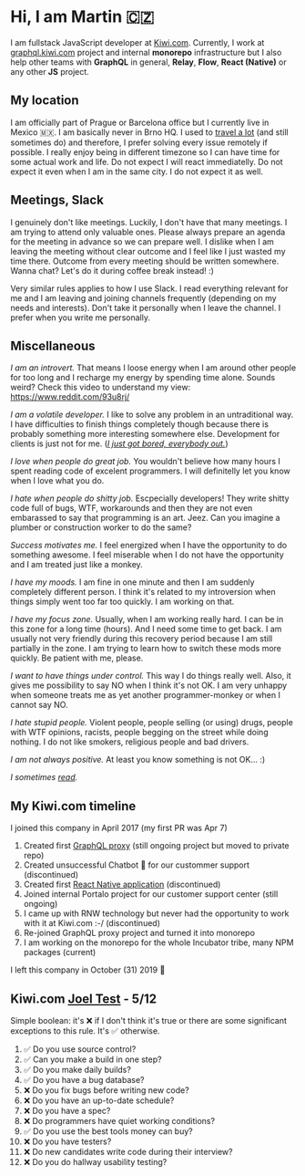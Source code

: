 # Hi, I am Martin 🇨🇿

I am fullstack JavaScript developer at [Kiwi.com](https://www.kiwi.com/en/). Currently, I work at [graphql.kiwi.com](https://graphql.kiwi.com/) project and internal **monorepo** infrastructure but I also help other teams with **GraphQL** in general, **Relay**, **Flow**, **React (Native)** or any other **JS** project.

## My location

I am officially part of Prague or Barcelona office but I currently live in Mexico 🇲🇽. I am basically never in Brno HQ. I used to [travel a lot](https://nomadlist.com/@mrtnzlml) (and still sometimes do) and therefore, I prefer solving every issue remotely if possible. I really enjoy being in different timezone so I can have time for some actual work and life. Do not expect I will react immediatelly. Do not expect it even when I am in the same city. I do not expect it as well.

## Meetings, Slack

I genuinely don't like meetings. Luckily, I don't have that many meetings. I am trying to attend only valuable ones. Please always prepare an agenda for the meeting in advance so we can prepare well. I dislike when I am leaving the meeting without clear outcome and I feel like I just wasted my time there. Outcome from every meeting should be written somewhere. Wanna chat? Let's do it during coffee break instead! :)

Very similar rules applies to how I use Slack. I read everything relevant for me and I am leaving and joining channels frequently (depending on my needs and interests). Don't take it personally when I leave the channel. I prefer when you write me personally.

## Miscellaneous

_I am an introvert._ That means I loose energy when I am around other people for too long and I recharge my energy by spending time alone. Sounds weird? Check this video to understand my view: https://www.reddit.com/93u8rj/

_I am a volatile developer._ I like to solve any problem in an untraditional way. I have difficulties to finish things completely though because there is probably something more interesting somewhere else. Development for clients is just not for me. ([_I just got bored, everybody out._](https://youtu.be/cPEnRb6aaS4))

_I love when people do great job._ You wouldn't believe how many hours I spent reading code of excelent programmers. I will definitelly let you know when I love what you do.

_I hate when people do shitty job._ Escpecially developers! They write shitty code full of bugs, WTF, workarounds and then they are not even embarassed to say that programming is an art. Jeez. Can you imagine a plumber or construction worker to do the same?

_Success motivates me._ I feel energized when I have the opportunity to do something awesome. I feel miserable when I do not have the opportunity and I am treated just like a monkey.

_I have my moods._ I am fine in one minute and then I am suddenly completely different person. I think it's related to my introversion when things simply went too far too quickly. I am working on that.

_I have my focus zone._ Usually, when I am working really hard. I can be in this zone for a long time (hours). And I need some time to get back. I am usually not very friendly during this recovery period because I am still partially in the zone. I am trying to learn how to switch these mods more quickly. Be patient with me, please.

_I want to have things under control._ This way I do things really well. Also, it gives me possibility to say NO when I think it's not OK. I am very unhappy when someone treats me as yet another programmer-monkey or when I cannot say NO.

_I hate stupid people._ Violent people, people selling (or using) drugs, people with WTF opinions, racists, people begging on the street while doing nothing. I do not like smokers, religious people and bad drivers.

_I am not always positive._ At least you know something is not OK... :)

_I sometimes [read](https://www.goodreads.com/review/list/84536346)._

## My Kiwi.com timeline

I joined this company in April 2017 (my first PR was Apr 7)

1. Created first [GraphQL proxy](https://github.com/kiwicom/graphql) (still ongoing project but moved to private repo)
2. Created unsuccessful Chatbot :robot: for our custommer support (discontinued)
3. Created first [React Native application](https://github.com/kiwicom/mobile) (discontinued)
4. Joined internal Portalo project for our customer support center (still ongoing)
5. I came up with RNW technology but never had the opportunity to work with it at Kiwi.com :-/ (discontinued)
6. Re-joined GraphQL proxy project and turned it into monorepo
7. I am working on the monorepo for the whole Incubator tribe, many NPM packages (current)

I left this company in October (31) 2019 :wave:

## Kiwi.com [Joel Test](https://www.joelonsoftware.com/2000/08/09/the-joel-test-12-steps-to-better-code/) - 5/12

Simple boolean: it's ❌ if I don't think it's true or there are some significant exceptions to this rule. It's ✅ otherwise.

1. ✅ Do you use source control?
2. ✅ Can you make a build in one step?
3. ✅ Do you make daily builds?
4. ✅ Do you have a bug database?
5. ❌ Do you fix bugs before writing new code?
6. ❌ Do you have an up-to-date schedule?
7. ❌ Do you have a spec?
8. ❌ Do programmers have quiet working conditions?
9. ✅ Do you use the best tools money can buy?
10. ❌ Do you have testers?
11. ❌ Do new candidates write code during their interview?
12. ❌ Do you do hallway usability testing?
